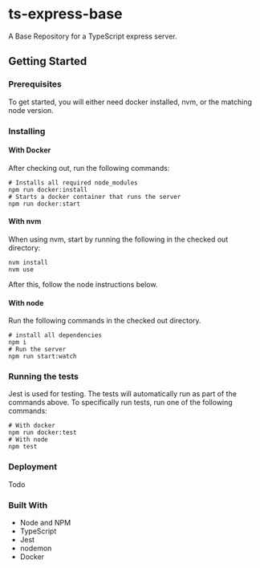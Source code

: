 # ts-express-base
A Base Repository for a TypeScript express server.

## Getting Started
### Prerequisites
To get started, you will either need docker installed, nvm, or the matching node version.

### Installing
#### With Docker
After checking out, run the following commands:
```
# Installs all required node_modules
npm run docker:install
# Starts a docker container that runs the server
npm run docker:start
```
#### With nvm
When using nvm, start by running the following in the checked out directory:
```
nvm install
nvm use
```
After this, follow the node instructions below.

#### With node
Run the following commands in the checked out directory.
```
# install all dependencies
npm i
# Run the server
npm run start:watch
```

### Running the tests
Jest is used for testing. The tests will automatically run as part of the commands above.
To specifically run tests, run one of the following commands:
```
# With docker
npm run docker:test
# With node
npm test
```

### Deployment
Todo

### Built With
* Node and NPM
* TypeScript
* Jest
* nodemon
* Docker
